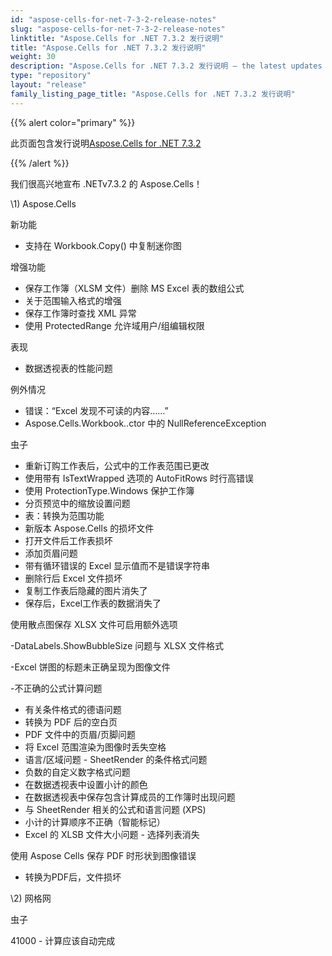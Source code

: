 ```yaml
---
id: "aspose-cells-for-net-7-3-2-release-notes"
slug: "aspose-cells-for-net-7-3-2-release-notes"
linktitle: "Aspose.Cells for .NET 7.3.2 发行说明"
title: "Aspose.Cells for .NET 7.3.2 发行说明"
weight: 30
description: "Aspose.Cells for .NET 7.3.2 发行说明 – the latest updates and fixes."
type: "repository"
layout: "release"
family_listing_page_title: "Aspose.Cells for .NET 7.3.2 发行说明"
---
```

{{% alert color="primary" %}} 

此页面包含发行说明[Aspose.Cells for .NET 7.3.2](https://releases.aspose.com/cells/net/new-releases/aspose.cells-for-.net-7.3.2/)

{{% /alert %}} 

我们很高兴地宣布 .NETv7.3.2 的 Aspose.Cells！



\1) Aspose.Cells 



新功能

- 支持在 Workbook.Copy() 中复制迷你图



增强功能

- 保存工作簿（XLSM 文件）删除 MS Excel 表的数组公式
- 关于范围输入格式的增强
- 保存工作簿时查找 XML 异常
- 使用 ProtectedRange 允许域用户/组编辑权限



表现

- 数据透视表的性能问题



例外情况

- 错误：“Excel 发现不可读的内容……”
- Aspose.Cells.Workbook..ctor 中的 NullReferenceException



虫子

- 重新订购工作表后，公式中的工作表范围已更改
- 使用带有 IsTextWrapped 选项的 AutoFitRows 时行高错误
- 使用 ProtectionType.Windows 保护工作簿
- 分页预览中的缩放设置问题
- 表：转换为范围功能
- 新版本 Aspose.Cells 的损坏文件
- 打开文件后工作表损坏
- 添加页眉问题
- 带有循环错误的 Excel 显示值而不是错误字符串
- 删除行后 Excel 文件损坏
- 复制工作表后隐藏的图片消失了
- 保存后，Excel工作表的数据消失了

 使用散点图保存 XLSX 文件可启用额外选项

-DataLabels.ShowBubbleSize 问题与 XLSX 文件格式

-Excel 饼图的标题未正确呈现为图像文件

-不正确的公式计算问题

- 有关条件格式的德语问题
- 转换为 PDF 后的空白页
- PDF 文件中的页眉/页脚问题
- 将 Excel 范围渲染为图像时丢失空格
- 语言/区域问题 - SheetRender 的条件格式问题
- 负数的自定义数字格式问题
- 在数据透视表中设置小计的颜色
- 在数据透视表中保存包含计算成员的工作簿时出现问题
- 与 SheetRender 相关的公式和语言问题 (XPS)
- 小计的计算顺序不正确（智能标记）
- Excel 的 XLSB 文件大小问题 - 选择列表消失

 使用 Aspose Cells 保存 PDF 时形状到图像错误

- 转换为PDF后，文件损坏



\2) 网格网



虫子

41000 - 计算应该自动完成




